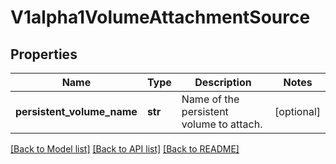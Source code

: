 # V1alpha1VolumeAttachmentSource

## Properties
Name | Type | Description | Notes
------------ | ------------- | ------------- | -------------
**persistent_volume_name** | **str** | Name of the persistent volume to attach. | [optional] 

[[Back to Model list]](../README.md#documentation-for-models) [[Back to API list]](../README.md#documentation-for-api-endpoints) [[Back to README]](../README.md)


